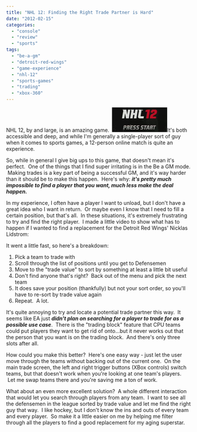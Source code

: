 ```yaml
---
title: "NHL 12: Finding the Right Trade Partner is Hard"
date: "2012-02-15"
categories: 
  - "console"
  - "review"
  - "sports"
tags: 
  - "be-a-gm"
  - "detroit-red-wings"
  - "game-experience"
  - "nhl-12"
  - "sports-games"
  - "trading"
  - "xbox-360"
---
```


NHL 12, by and large, is an amazing game.  [![NHL 12 Title Screen](images/120130-1944-06-e1327972232435-150x67.jpg "NHL 12 Title Screen")](http://www.thatgamesux.com/wp-content/uploads/2012/01/120130-1944-06.jpg)It's both accessible and deep, and while I'm generally a single-player sort of guy when it comes to sports games, a 12-person online match is quite an experience.

So, while in general I give big ups to this game, that doesn't mean it's perfect.  One of the things that I find super irritating is in the Be a GM mode.  Making trades is a key part of being a successful GM, and it's way harder than it should be to make this happen.  Here's why: **_it's pretty much impossible to find a player that you want, much less make the deal happen._**

In my experience, I often have a player I want to unload, but I don't have a great idea who I want in return.  Or maybe even I know that I need to fill a certain position, but that's all.  In these situations, it's extremely frustrating to try and find the right player.  I made a little video to show what has to happen if I wanted to find a replacement for the Detroit Red Wings' Nicklas Lidstrom:

It went a little fast, so here's a breakdown:

1. Pick a team to trade with
2. Scroll through the list of positions until you get to Defensemen
3. Move to the "trade value" to sort by something at least a little bit useful
4. Don't find anyone that's right?  Back out of the menu and pick the next team
5. It does save your position (thankfully) but not your sort order, so you'll have to re-sort by trade value again
6. Repeat.  A lot.

It's quite annoying to try and locate a potential trade partner this way.  It seems like EA just **_didn't plan on searching for a player to trade for as a possible use case_**.  There is the "trading block" feature that CPU teams could put players they want to get rid of onto...but it never works out that the person that you want is on the trading block.  And there's only three slots after all.

How could you make this better?  Here's one easy way - just let the user move through the teams without backing out of the current one.  On the main trade screen, the left and right trigger buttons (XBox controls) switch teams, but that doesn't work when you're looking at one team's players.  Let me swap teams there and you're saving me a ton of work.

What about an even more excellent solution?  A whole different interaction that would let you search through players from any team.  I want to see all the defensemen in the league sorted by trade value and let me find the right guy that way.  I like hockey, but I don't know the ins and outs of every team and every player.  So make it a little easier on me by helping me filter through all the players to find a good replacement for my aging superstar.
